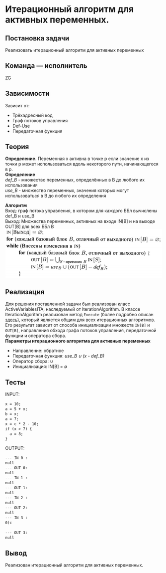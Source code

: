 # Итерационный алгоритм для активных переменных.

## Постановка задачи
Реализовать итерационный алгоритм для активных переменных

## Команда — исполнитель
ZG

## Зависимости
Зависит от:
-   Трёхадресный код
-   Граф потоков управления
-   Def-Use
-   Передаточная функция

## Теория
**Определение.** Переменная x активна в точке p если значение x из точки
p может использоваться вдоль некоторого пути, начинающегося в p.<br />
**Определение**<br />
*def_B* - множество переменных, определённых в B до любого их
использования<br />
*use_B* - множество переменных, значения которых могут использоваться
в B до любого их определения<br />

**Алгоритм**<br />
Вход: граф потока управления, в котором для каждого ББл вычислены
def_B и use_B<br />
Выход: Множества переменных, активных на входе IN[B] и на выходе
OUT[B] для всех ББл B
![](../images/36-teamZG.png)

## Реализация
Для решения поставленной задачи был реализован класс ActiveVariablesITA, наследуемый от IterationAlgorithm.
В классе IterationAlgorithm реализован метод `Execute` (более подробно описан [здесь](44-teamZG.md)), который является общим
для всех итерационных алгоритмов. Его результат зависит от способа инициализации множеств `IN[B]` и `OUT[B]`, направления обхода
графа потоков управления, передаточной функции и оператора сбора.<br />
**Параметры итерационного алгоритма для активных переменных**
- Направление: обратное
- Передаточная функция: *use_B ∪ (x - def_B)*
- Оператор сбора: ∪
- Инициализация: IN[B] = ∅

## Тесты
INPUT:
```
x = 10;
a = 5 + x;
b = x;
a = 7;
x = c * 2 - 10;
if (x > 7) {
  a = 8;
}
```
OUTPUT:
```
--- IN 0 :
null
--- OUT 0:
null
--- IN 1 :
null
--- OUT 1:
null
--- IN 2 :
null
--- OUT 2:
null
--- IN 3 :
0)c

--- OUT 3:
null
```

## Вывод
Реализован итерационный алгоритм для активных переменных.
